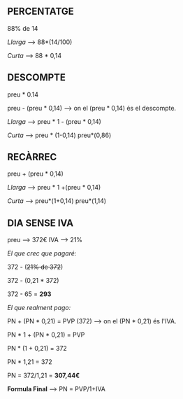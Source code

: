 ## **PERCENTATGE**

88% de 14

*Llarga* --> 88*(14/100)

*Curta* --> 88 * 0,14

## **DESCOMPTE**

preu * 0.14

preu - (preu * 0,14) --> on el (preu * 0,14) és el descompte.

*Llarga* --> preu * 1 - (preu * 0,14)

*Curta* --> preu * (1-0,14)
            preu*(0,86)
            
## **RECÀRREC**

preu + (preu * 0,14)

*Llarga* --> preu * 1 +(preu * 0,14)

*Curta* --> preu*(1+0,14)
            preu*(1,14)
            
            
## **DIA SENSE IVA** 

preu --> 372€               IVA --> 21%

*El que crec que pagaré:*

372 - (~~21% de 372~~)

372 - (0,21 * 372)

372 - 65 = **293**

*El que realment pago:*

PN + (PN * 0,21) = PVP (372) --> on el (PN * 0,21) és l'IVA.

PN * 1 + (PN * 0,21) = PVP

PN * (1 + 0,21) = 372

PN * 1,21 = 372

PN = 372/1,21 = **307,44€**

**Formula Final** --> PN = PVP/1+IVA
